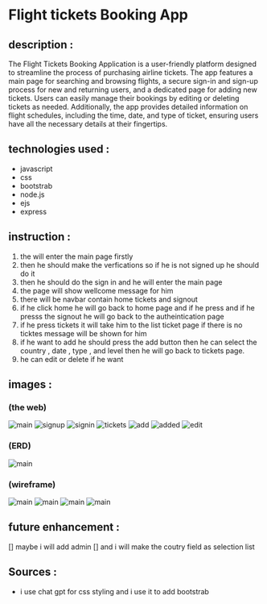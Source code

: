 # Flight tickets Booking App

## description :

The Flight Tickets Booking Application is a user-friendly platform designed to streamline the process of purchasing airline tickets. The app features a main page for searching and browsing flights, a secure sign-in and sign-up process for new and returning users, and a dedicated page for adding new tickets. Users can easily manage their bookings by editing or deleting tickets as needed. Additionally, the app provides detailed information on flight schedules, including the time, date, and type of ticket, ensuring users have all the necessary details at their fingertips.

## technologies used :

- javascript
- css
- bootstrab
- node.js
- ejs
- express

## instruction :

1. the will enter the main page firstly
1. then he should make the verfications so if he is not signed up he should do it
1. then he should do the sign in and he will enter the main page
1. the page will show wellcome message for him
1. there will be navbar contain home tickets and signout
1. if he click home he will go back to home page and if he press and if he presss the signout he will go back to the autheintication page
1. if he press tickets it will take him to the list ticket page if there is no ticktes message will be shown for him
1. if he want to add he should press the add button then he can select the country , date , type , and level then he will go back to tickets page.
1. he can edit or delete if he want

## images :

### (the web)

![main](/public/images/main.png)
![signup](/public/images/signup.png)
![signin](/public/images/signin.png)
![tickets](/public/images/tickets.png)
![add](/public/images/add.png)
![added](/public/images/added.png)
![edit](/public/images/edit.png)

### (ERD)

![main](/public/images/Screenshot%202024-07-25%20163132.png)

### (wireframe)

![main](/public/images/Screenshot%202024-07-25%20190408.png)
![main](/public/images/Screenshot%202024-07-25%20190731.png)
![main](/public/images/Screenshot%202024-07-25%20190801.png)
![main](/public/images/Screenshot%202024-07-25%20191349.png)

## future enhancement :

[] maybe i will add admin
[] and i will make the coutry field as selection list

## Sources :

- i use chat gpt for css styling and i use it to add bootstrab
